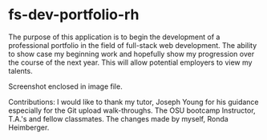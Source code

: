 # fs-dev-portfolio-rh
The purpose of this application is to begin the development of a professional portfolio in the field of full-stack web development. The ability to show case my beginning work and hopefully show my progression over the course of the next year. This will allow potential employers to view my talents.

Screenshot enclosed in image file.

Contributions: I would like to thank my tutor, Joseph Young for his guidance especially for the Git upload walk-throughs. The OSU bootcamp Instructor, T.A.'s and fellow classmates.
The changes  made by myself, Ronda Heimberger.


